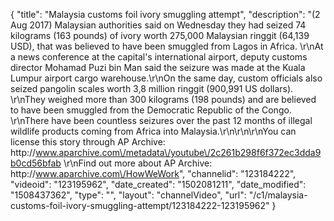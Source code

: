 {
    "title": "Malaysia customs foil ivory smuggling attempt",
    "description": "(2 Aug 2017) Malaysian authorities said on Wednesday they had seized 74 kilograms (163 pounds) of ivory worth 275,000 Malaysian ringgit (64,139 USD), that was believed to have been smuggled from Lagos in Africa. \r\nAt a news conference at the capital's international airport, deputy customs director Mohamad Puzi bin Man said the seizure was made at the Kuala Lumpur airport cargo warehouse.\r\nOn the same day, custom officials also seized pangolin scales worth 3,8 million ringgit (900,991 US dollars). \r\nThey weighed more than 300 kilograms (198 pounds) and are believed to have been smuggled from the Democratic Republic of the Congo. \r\nThere have been countless seizures over the past 12 months of illegal wildlife products coming from Africa into Malaysia.\r\n\r\n\r\nYou can license this story through AP Archive: http:\/\/www.aparchive.com\/metadata\/youtube\/2c261b298f6f372ec3dda9b0cd56bfab \r\nFind out more about AP Archive: http:\/\/www.aparchive.com\/HowWeWork",
    "channelid": "123184222",
    "videoid": "123195962",
    "date_created": "1502081211",
    "date_modified": "1508437362",
    "type": "",
    "layout": "channelVideo",
    "url": "\/c1\/malaysia-customs-foil-ivory-smuggling-attempt\/123184222-123195962"
}